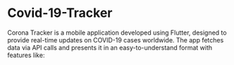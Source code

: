 # Covid-19-Tracker
Corona Tracker is a mobile application developed using Flutter, designed to provide real-time updates on COVID-19 cases worldwide. The app fetches data via API calls and presents it in an easy-to-understand format with features like:
